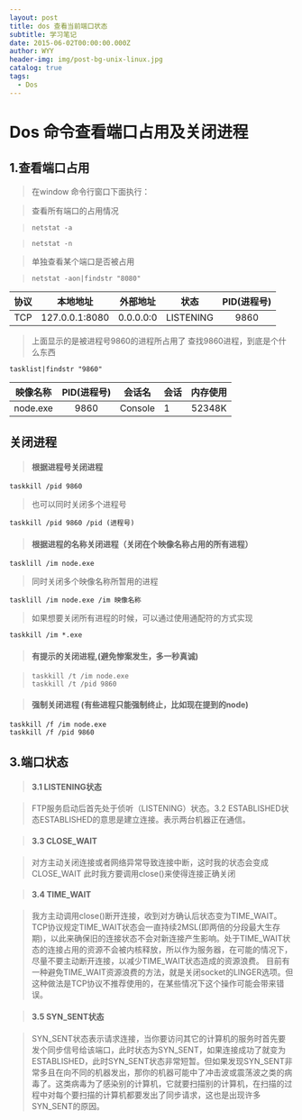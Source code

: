 ```yaml
---
layout: post
title: dos 查看当前端口状态
subtitle: 学习笔记
date: 2015-06-02T00:00:00.000Z
author: WYY
header-img: img/post-bg-unix-linux.jpg
catalog: true
tags:
  - Dos
---
```


# Dos 命令查看端口占用及关闭进程

## 1.查看端口占用

> 在window 命令行窗口下面执行：

> 查看所有端口的占用情况

> ```
> netstat -a
> ```

> ```
> netstat -n
> ```

> 单独查看某个端口是否被占用

> ```
> netstat -aon|findstr "8080"
> ```

协议  |      本地地址      |   外部地址    |    状态     | PID(进程号)
:-: | :------------: | :-------: | :-------: | :------:
TCP | 127.0.0.1:8080 | 0.0.0.0:0 | LISTENING |   9860

> 上面显示的是被进程号9860的进程所占用了 查找9860进程，到底是个什么东西

```
tasklist|findstr "9860"
```

  映像名称   | PID(进程号) |   会话名   | 会话 |  内存使用
:------: | :------: | :-----: | -- | :----:
node.exe |   9860   | Console | 1  | 52348K

## 关闭进程

> #### 根据进程号关闭进程

```
taskkill /pid 9860
```

> 也可以同时关闭多个进程号

```
taskkill /pid 9860 /pid (进程号)
```

> #### 根据进程的名称关闭进程（关闭在个映像名称占用的所有进程）

```
tasklill /im node.exe
```

> 同时关闭多个映像名称所暂用的进程

```
tasklill /im node.exe /im 映像名称
```

> 如果想要关闭所有进程的时候，可以通过使用通配符的方式实现

```
taskkill /im *.exe
```

> #### 有提示的关闭进程,(避免惨案发生，多一秒真诚)

> ```
> taskkill /t /im node.exe
> taskkill /t /pid 9860
> ```

> #### 强制关闭进程 (有些进程只能强制终止，比如现在提到的node)

```
taskkill /f /im node.exe
taskkill /f /pid 9860
```

## 3.端口状态

> #### 3.1 LISTENING状态

> FTP服务启动后首先处于侦听（LISTENING）状态。3.2 ESTABLISHED状态ESTABLISHED的意思是建立连接。表示两台机器正在通信。

> #### 3.3 CLOSE_WAIT

> 对方主动关闭连接或者网络异常导致连接中断，这时我的状态会变成CLOSE_WAIT 此时我方要调用close()来使得连接正确关闭

> #### 3.4 TIME_WAIT

> 我方主动调用close()断开连接，收到对方确认后状态变为TIME_WAIT。TCP协议规定TIME_WAIT状态会一直持续2MSL(即两倍的分段最大生存期)，以此来确保旧的连接状态不会对新连接产生影响。处于TIME_WAIT状态的连接占用的资源不会被内核释放，所以作为服务器，在可能的情况下，尽量不要主动断开连接，以减少TIME_WAIT状态造成的资源浪费。 目前有一种避免TIME_WAIT资源浪费的方法，就是关闭socket的LINGER选项。但这种做法是TCP协议不推荐使用的，在某些情况下这个操作可能会带来错误。

> #### 3.5 SYN_SENT状态

> SYN_SENT状态表示请求连接，当你要访问其它的计算机的服务时首先要发个同步信号给该端口，此时状态为SYN_SENT，如果连接成功了就变为ESTABLISHED，此时SYN_SENT状态非常短暂。但如果发现SYN_SENT非常多且在向不同的机器发出，那你的机器可能中了冲击波或震荡波之类的病毒了。这类病毒为了感染别的计算机，它就要扫描别的计算机，在扫描的过程中对每个要扫描的计算机都要发出了同步请求，这也是出现许多SYN_SENT的原因。
